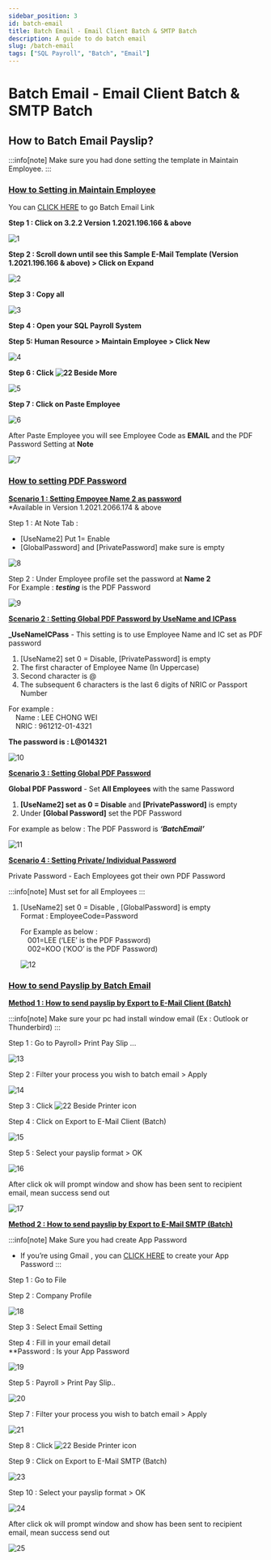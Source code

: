 ```yaml
---
sidebar_position: 3
id: batch-email
title: Batch Email - Email Client Batch & SMTP Batch
description: A guide to do batch email
slug: /batch-email
tags: ["SQL Payroll", "Batch", "Email"]
---
```


# Batch Email - Email Client Batch & SMTP Batch
## How to Batch Email Payslip?

:::info[note]
Make sure you had done setting the template in Maintain Employee.
:::

### <ins>How to Setting in Maintain Employee</ins>

You can <a href="https://wiki.sql.com.my/wiki/Fast_Report_-_E-Mail_Client_(Batch)_%26_E-Mail_(Native)#Version_1.2021.196.166_.26_above" target="blank">CLICK HERE</a> to go Batch Email Link

**Step 1 : Click on 3.2.2 Version 1.2021.196.166 & above**

![1](/img/payroll/batch-email/1.png)

**Step 2 : Scroll down until see this Sample E-Mail Template (Version 1.2021.196.166 & above) > Click on Expand**

![2](/img/payroll/batch-email/2.png)

**Step 3 : Copy all**

![3](/img/payroll/batch-email/3.png)

**Step 4 : Open your SQL Payroll System** 

**Step 5: Human Resource > Maintain Employee > Click New**

![4](/img/payroll/batch-email/4.png)

**Step 6 : Click ![22](/img/payroll/batch-email/22.png) Beside More**

![5](/img/payroll/batch-email/5.png)

**Step 7 : Click on Paste Employee**

![6](/img/payroll/batch-email/6.png)

After Paste Employee you will see Employee Code as **EMAIL** and the PDF Password Setting at **Note**

![7](/img/payroll/batch-email/7.png)

### <ins>How to setting PDF Password</ins>

**<ins>Scenario 1 : Setting Empoyee Name 2 as password</ins>**  
*Available in Version 1.2021.2066.174 & above

Step 1 : At Note Tab :   
- [UseName2] Put 1= Enable  
- [GlobalPassword] and [PrivatePassword] make sure is empty

![8](/img/payroll/batch-email/8.png)

Step 2 : Under Employee profile set the password at **Name 2**  
For Example : ***testing*** is the PDF Password

![9](/img/payroll/batch-email/9.png)

**<ins>Scenario 2 :  Setting Global PDF Password by UseName and ICPass</ins>**

**_UseNameICPass** - This setting is to use Employee Name and IC set as PDF password

1. [UseName2] set 0 = Disable, [PrivatePassword] is empty
2. The first character of Employee Name (In Uppercase)
3. Second character is @
4. The subsequent 6 characters is the last 6 digits of NRIC or Passport Number

For example :  
&emsp;Name : LEE CHONG WEI  
&emsp;NRIC : 961212-01-4321

**The password is : L@014321**

![10](/img/payroll/batch-email/10.png)

**<ins>Scenario 3 : Setting Global PDF Password</ins>**

**Global PDF Password** - Set **All Employees** with the same Password 

1. **[UseName2] set as 0 = Disable** and **[PrivatePassword]** is empty
2. Under **[Global Password]** set the PDF Password 

For example as below : The PDF Password is ***‘BatchEmail’***

![11](/img/payroll/batch-email/11.png)

**<ins>Scenario 4 : Setting Private/ Individual Password</ins>**

Private Password - Each Employees got their own PDF Password 

:::info[note]
Must set for all Employees
:::

1. [UseName2] set 0 = Disable , [GlobalPassword] is empty  
    Format : EmployeeCode=Password

    For Example as below :  
    &emsp;001=LEE (‘LEE’ is the PDF Password)  
    &emsp;002=KOO (‘KOO’ is the PDF Password)

    ![12](/img/payroll/batch-email/12.png)

### <ins>How to send Payslip by Batch Email</ins>

**<ins>Method 1 : How to send payslip by Export to E-Mail Client (Batch)</ins>**

:::info[note]
Make sure your pc had install window email (Ex : Outlook or Thunderbird)
:::

Step 1 : Go to Payroll> Print Pay Slip ... 

![13](/img/payroll/batch-email/13.png)

Step 2 : Filter your process you wish to batch email > Apply

![14](/img/payroll/batch-email/14.png)

Step 3 : Click ![22](/img/payroll/batch-email/22.png) Beside Printer icon 

Step 4 : Click on Export to E-Mail Client (Batch)

![15](/img/payroll/batch-email/15.png)

Step 5 : Select your payslip format > OK

![16](/img/payroll/batch-email/16.png)

After click ok will prompt window and show has been sent to recipient email, mean success send out

![17](/img/payroll/batch-email/17.png)

**<ins>Method 2 : How to send payslip by Export to E-Mail SMTP (Batch)</ins>**

:::info[note]
 Make Sure you had create App Password
- If you’re using Gmail , you can <a href="https://support.google.com/accounts/answer/185833?hl=en" target="blank">CLICK HERE</a> to create your App Password
:::

Step 1 : Go to File

Step 2 : Company Profile

![18](/img/payroll/batch-email/18.png)

Step 3 : Select Email Setting

Step 4 : Fill in your email detail  
**Password : Is your App Password

![19](/img/payroll/batch-email/19.png)

Step 5 : Payroll > Print Pay Slip..

![20](/img/payroll/batch-email/20.png)

Step 7 : Filter your process you wish to batch email > Apply

![21](/img/payroll/batch-email/21.png)

Step 8 : Click ![22](/img/payroll/batch-email/22.png) Beside Printer icon

Step 9 : Click on Export to E-Mail SMTP (Batch)

![23](/img/payroll/batch-email/23.png)

Step 10 : Select your payslip format > OK

![24](/img/payroll/batch-email/24.png)

After click ok will prompt window and show has been sent to recipient email, mean success send out

![25](/img/payroll/batch-email/25.png)